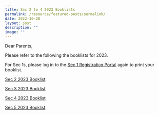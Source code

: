 ```yaml
---
title: Sec 2 to 4 2023 Booklists
permalink: /resource/featured-posts/permalink/
date: 2022-10-28
layout: post
description: ""
image: ""
---
```

Dear Parents,

Please refer to the following the booklists for 2023.

For Sec 1s, please log in to the [Sec 1 Registration Portal](https://wsss.edmension.com/) again to print your booklist. 

[Sec 2 2023 Booklist](/files/West%20Spring%20Secondary%20School%20Booklist%202023%20S2.pdf)

[Sec 3 2023 Booklist](/files/West%20Spring%20Secondary%20School%20Booklist%202023%20S3.pdf)

[Sec 4 2023 Booklist](/files/West%20Spring%20Secondary%20School%20Booklist%202023%20S4.pdf)

[Sec 5 2023 Booklist](/files/Sec%205%202023%20Booklist.pdf)